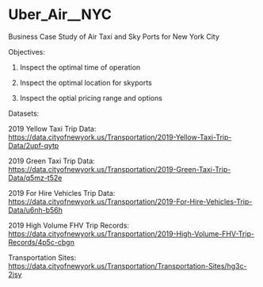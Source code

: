 # Uber_Air__NYC
Business Case Study of Air Taxi and Sky Ports for New York City

Objectives:
1. Inspect the optimal time of operation

2. Inspect the optimal location for skyports

3. Inspect the optial pricing range and options

Datasets:

2019 Yellow Taxi Trip Data:
https://data.cityofnewyork.us/Transportation/2019-Yellow-Taxi-Trip-Data/2upf-qytp

2019 Green Taxi Trip Data:
https://data.cityofnewyork.us/Transportation/2019-Green-Taxi-Trip-Data/q5mz-t52e

2019 For Hire Vehicles Trip Data:
https://data.cityofnewyork.us/Transportation/2019-For-Hire-Vehicles-Trip-Data/u6nh-b56h

2019 High Volume FHV Trip Records:
https://data.cityofnewyork.us/Transportation/2019-High-Volume-FHV-Trip-Records/4p5c-cbgn

Transportation Sites:
https://data.cityofnewyork.us/Transportation/Transportation-Sites/hg3c-2jsy
